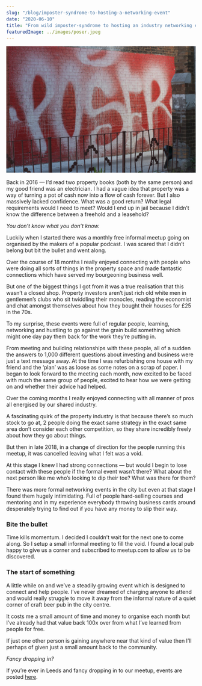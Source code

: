 ```yaml
---
slug: "/blog/imposter-syndrome-to-hosting-a-networking-event"
date: "2020-06-10"
title: "From wild imposter-syndrome to hosting an industry networking event"
featuredImage: ../images/poser.jpeg
---
```


![Photo of street art displaying the word 'poser'](../images/poser.jpeg)

Back in 2016 — I’d read two property books (both by the same person) and my good friend was an electrician. I had a vague idea that property was a way of turning a pot of cash now into a flow of cash forever. But I also massively lacked confidence. What was a good return? What legal requirements would I need to meet? Would I end up in jail because I didn’t know the difference between a freehold and a leasehold?

_You don’t know what you don’t know._

Luckily when I started there was a monthly free informal meetup going on organised by the makers of a popular podcast. I was scared that I didn’t belong but bit the bullet and went along.

Over the course of 18 months I really enjoyed connecting with people who were doing all sorts of things in the property space and made fantastic connections which have served my bourgeoning business well.

But one of the biggest things I got from it was a true realisation that this wasn’t a closed shop. Property investors aren’t just rich old white men in gentlemen’s clubs who sit twiddling their monocles, reading the economist and chat amongst themselves about how they bought their houses for £25 in the 70s.

To my surprise, these events were full of regular people, learning, networking and hustling to go against the grain build something which might one day pay them back for the work they’re putting in.

From meeting and building relationships with these people, all of a sudden the answers to 1,000 different questions about investing and business were just a text message away. At the time I was refurbishing one house with my friend and the ‘plan’ was as loose as some notes on a scrap of paper.
I began to look forward to the meeting each month, now excited to be faced with much the same group of people, excited to hear how we were getting on and whether their advice had helped.

Over the coming months I really enjoyed connecting with all manner of pros all energised by our shared industry.

A fascinating quirk of the property industry is that because there’s so much stock to go at, 2 people doing the exact same strategy in the exact same area don’t consider each other competition, so they share incredibly freely about how they go about things.

But then in late 2018, in a change of direction for the people running this meetup, it was cancelled leaving what I felt was a void.

At this stage I knew I had strong connections — but would I begin to lose contact with these people if the formal event wasn’t there? What about the next person like me who’s looking to dip their toe? What was there for them?

There was more formal networking events in the city but even at that stage I found them hugely intimidating. Full of people hard-selling courses and mentoring and in my experience everybody throwing business cards around desperately trying to find out if you have any money to slip their way.

### Bite the bullet

Time kills momentum. I decided I couldn’t wait for the next one to come along. So I setup a small informal meeting to fill the void. I found a local pub happy to give us a corner and subscribed to meetup.com to allow us to be discovered.

### The start of something

A little while on and we’ve a steadily growing event which is designed to connect and help people. I’ve never dreamed of charging anyone to attend and would really struggle to move it away from the informal nature of a quiet corner of craft beer pub in the city centre.

It costs me a small amount of time and money to organise each month but I’ve already had that value back 100x over from what I’ve learned from people for free.

If just one other person is gaining anywhere near that kind of value then I’ll perhaps of given just a small amount back to the community.

_Fancy dropping in?_

If you’re ever in Leeds and fancy dropping in to our meetup, events are posted [here](https://alge.io/meetup "Leeds Property People Meetup").

